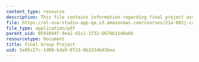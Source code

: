 ```yaml
---
content_type: resource
description: This file contains information regarding final project assignment sheet.
file: https://ol-ocw-studio-app-qa.s3.amazonaws.com/courses/21a-801j-cross-cultural-investigations-technology-and-development-fall-2012/5e85c27c1d08bda98f230b2334bd3bea_MIT21A_801JF12_FinGrouPr.pdf
file_type: application/pdf
parent_uid: 0591044f-9ea2-d1c1-1f32-6670b11d0a6b
resourcetype: Document
title: Final Group Project
uid: 5e85c27c-1d08-bda9-8f23-0b2334bd3bea
---
```

